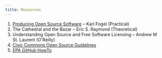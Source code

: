 ```yaml
---
title: Resources
---
```


1. [Producing Open Source Software](http://producingoss.com/) – Karl Fogel (Practical)
2. The Cathedral and the Bazar – Eric S. Raymond (Theoretical)
3. Understanding Open Source and Free Software Licensing – Andrew M St. Laurent (O'Reilly)
4. [Civic Commons Open Source Guidelines](http://wiki.civiccommons.org/Open_Source_Development_Guidelines)
5. [EPA GitHub HowTo](http://www2.epa.gov/webguide/github-guidance)
